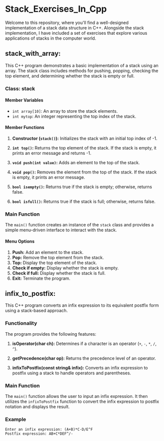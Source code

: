 # Stack_Exercises_In_Cpp
Welcome to this repository, where you'll find a well-designed implementation of a stack data structure in C++. Alongside the stack implementation, I have included a set of exercises that explore various applications of stacks in the computer world.


## stack_with_array:
This C++ program demonstrates a basic implementation of a stack using an array. The stack class includes methods for pushing, popping, checking the top element, and determining whether the stack is empty or full.

### Class: stack

#### Member Variables
- `int array[10]`: An array to store the stack elements.
- `int mytop`: An integer representing the top index of the stack.

#### Member Functions
1. **Constructor (`stack()`):** Initializes the stack with an initial top index of -1.

2. **`int top()`:** Returns the top element of the stack. If the stack is empty, it prints an error message and returns -1.

3. **`void push(int value)`:** Adds an element to the top of the stack.

4. **`void pop()`:** Removes the element from the top of the stack. If the stack is empty, it prints an error message.

5. **`bool isempty()`:** Returns true if the stack is empty; otherwise, returns false.

6. **`bool isfull()`:** Returns true if the stack is full; otherwise, returns false.

### Main Function
The `main()` function creates an instance of the `stack` class and provides a simple menu-driven interface to interact with the stack.

#### Menu Options
1. **Push:** Add an element to the stack.
2. **Pop:** Remove the top element from the stack.
3. **Top:** Display the top element of the stack.
4. **Check if empty:** Display whether the stack is empty.
5. **Check if full:** Display whether the stack is full.
0. **Exit:** Terminate the program.


## infix_to_postfix:
This C++ program converts an infix expression to its equivalent postfix form using a stack-based approach.

### Functionality
The program provides the following features:

1. **isOperator(char ch):** Determines if a character is an operator (`+`, `-`, `*`, `/`, `^`).

2. **getPrecedence(char op):** Returns the precedence level of an operator.

3. **infixToPostfix(const string& infix):** Converts an infix expression to postfix using a stack to handle operators and parentheses.

### Main Function
The `main()` function allows the user to input an infix expression. It then utilizes the `infixToPostfix` function to convert the infix expression to postfix notation and displays the result.

### Example
```
Enter an infix expression: (A+B)*C-D/E^F
Postfix expression: AB+C*DEF^/-
```
